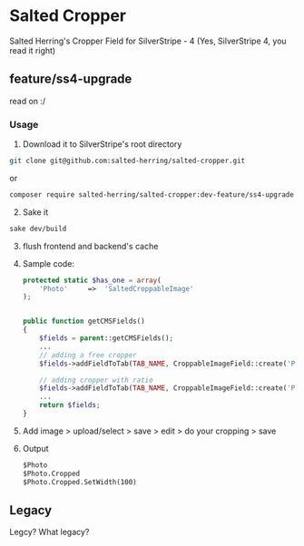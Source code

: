 # Salted Cropper
Salted Herring's Cropper Field for SilverStripe - 4 (Yes, SilverStripe 4, you read it right)

## feature/ss4-upgrade
read on :/

### Usage
1. Download it to SilverStripe's root directory

  ```sh
  git clone git@github.com:salted-herring/salted-cropper.git
  ```
  or

  ```sh
  composer require salted-herring/salted-cropper:dev-feature/ss4-upgrade
  ```

2. Sake it

  ```sh
  sake dev/build
  ```

3. flush frontend and backend's cache

4. Sample code:

    ```php
    protected static $has_one = array(
        'Photo'     =>  'SaltedCroppableImage'
    );


    public function getCMSFields()
    {
        $fields = parent::getCMSFields();
        ...
        // adding a free cropper
        $fields->addFieldToTab(TAB_NAME, CroppableImageField::create('PhotoID', A_TITLE_TO_THE_FILED);

        // adding cropper with ratio
        $fields->addFieldToTab(TAB_NAME, CroppableImageField::create('PhotoID', A_TITLE_TO_THE_FILED)->setCropperRatio(16/9));
        ...
        return $fields;        
    }

    ```

5. Add image > upload/select > save > edit > do your cropping > save

6. Output
    ```html
    $Photo
    $Photo.Cropped
    $Photo.Cropped.SetWidth(100)
    ```

## Legacy
Legcy? What legacy?
